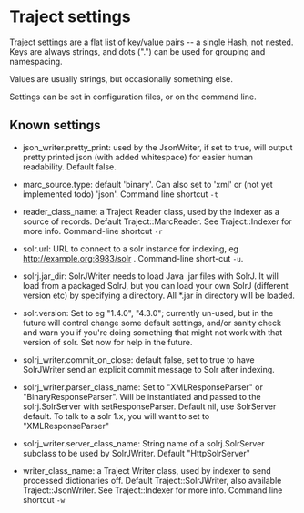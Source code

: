 # Traject settings

Traject settings are a flat list of key/value pairs -- a single
Hash, not nested. Keys are always strings, and dots (".") can be
used for grouping and namespacing.

Values are usually strings, but occasionally something else.

Settings can be set in configuration files, or on the command
line.

## Known settings

* json_writer.pretty_print: used by the JsonWriter, if set to true, will output pretty printed json (with added whitespace) for easier human readability. Default false. 

* marc_source.type: default 'binary'. Can also set to 'xml' or (not yet implemented todo) 'json'. Command line shortcut `-t`

* reader_class_name: a Traject Reader class, used by the indexer as a source of records. Default Traject::MarcReader. See Traject::Indexer for more info. Command-line shortcut `-r`

* solr.url: URL to connect to a solr instance for indexing, eg http://example.org:8983/solr . Command-line short-cut `-u`. 

* solrj.jar_dir: SolrJWriter needs to load Java .jar files with SolrJ. It will load from a packaged SolrJ, but you can load your own SolrJ (different version etc) by specifying a directory. All *.jar in directory will be loaded.

* solr.version: Set to eg "1.4.0", "4.3.0"; currently un-used, but in the future will control
  change some default settings, and/or sanity check and warn you if you're doing something
  that might not work with that version of solr. Set now for help in the future. 

* solrj_writer.commit_on_close: default false, set to true to have SolrJWriter send an explicit commit message to Solr after indexing.

* solrj_writer.parser_class_name: Set to "XMLResponseParser" or "BinaryResponseParser". Will be instantiated and passed to the solrj.SolrServer with setResponseParser. Default nil, use SolrServer default. To talk to a solr 1.x, you will want to set to "XMLResponseParser"

* solrj_writer.server_class_name: String name of a solrj.SolrServer subclass to be used by SolrJWriter. Default "HttpSolrServer"

* writer_class_name: a Traject Writer class, used by indexer to send processed dictionaries off. Default Traject::SolrJWriter, also available Traject::JsonWriter. See Traject::Indexer for more info. Command line shortcut `-w`